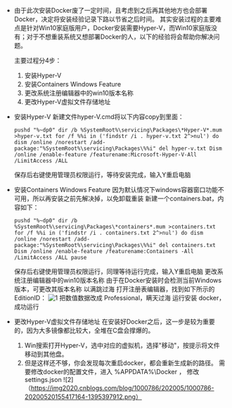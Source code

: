 - 由于此次安装Docker废了一定时间，且考虑到之后再其他地方也会部署Docker，决定将安装经验记录下路以节省之后时间。
    其实安装过程的主要难点是针对Win10家庭版用户，Docker安装需要Hyper-V，而Win10家庭版没有；对于不想重装系统又想部署Docker的人，以下的经验将会帮助你解决问题。
  
    主要过程分4步：
    1. 安装Hyper-V
    2. 安装Containers Windows Feature
    3. 更改系统注册编辑器中的win10版本名称
    4. 更改Hyper-V虚拟文件存储地址
    
- 安装Hyper-V
    新建文件hyper-V.cmd将以下内容copy到里面：
    
    ``
      pushd "%~dp0"
      dir /b %SystemRoot%\servicing\Packages\*Hyper-V*.mum >hyper-v.txt
      for /f %%i in ('findstr /i . hyper-v.txt 2^>nul') do dism /online /norestart /add-package:"%SystemRoot%\servicing\Packages\%%i"
      del hyper-v.txt
      Dism /online /enable-feature /featurename:Microsoft-Hyper-V-All /LimitAccess /ALL
    ``
    
    保存后右键使用管理员权限运行，等待安装完成，输入Y重启电脑
    
- 安装Containers Windows Feature
    因为默认情况下windows容器窗口功能不可用，所以再安装之前先解决掉，以免卸载重装
    新建一个containers.bat，内容如下：
    
    ``
      pushd "%~dp0"
      dir /b %SystemRoot%\servicing\Packages\*containers*.mum >containers.txt
      for /f %%i in ('findstr /i . containers.txt 2^>nul') do dism /online /norestart /add-package:"%SystemRoot%\servicing\Packages\%%i"
      del containers.txt
      Dism /online /enable-feature /featurename:Containers -All /LimitAccess /ALL
      pause
    ``
    
    保存后右键使用管理员权限运行，同理等待运行完成，输入Y重启电脑
    更改系统注册编辑器中的win10版本名称
    由于在Docker安装时会检测当前Windows版本，可更改其版本名称 以满跳过海
    打开注册表编辑器，找到如下所示的 EditionID：
    ![1](https://img-blog.csdnimg.cn/20190330220903603.png?x-oss-process=image/watermark,type_ZmFuZ3poZW5naGVpdGk,shadow_10,text_aHR0cHM6Ly9ibG9nLmNzZG4ubmV0L2l0bmVyZA==,size_16,color_FFFFFF,t_70)
    把数值数据改成 Professional，瞒天过海
    运行安装 docker，成功运行
- 更改Hyper-V虚拟文件存储地址
    在安装好Docker之后，这一步是较为重要的，因为大多镜像都比较大，全堆在C盘会撑爆的。
    1. Win搜索打开Hyper-V，选中对应的虚拟机，选择"移动"，按提示将文件移动到其他盘。
    2. 但是这样还不够，你会发现每次重启docker，都会重新生成新的路径。 需要修改docker的配置文件，进入 %APPDATA%\Docker ， 修改 settings.json
    ![2]（https://img2020.cnblogs.com/blog/1000786/202005/1000786-20200520155417164-1395397912.png）
  
